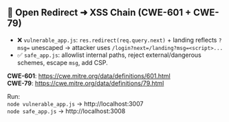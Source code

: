 ## 🔗 Open Redirect ➜ XSS Chain (CWE-601 + CWE-79)

- ❌ `vulnerable_app.js`: `res.redirect(req.query.next)` + landing reflects `?msg=` unescaped → attacker uses `/login?next=/landing?msg=<script>...`
- ✅ `safe_app.js`: allowlist internal paths, reject external/dangerous schemes, escape `msg`, add CSP.

**CWE-601**: https://cwe.mitre.org/data/definitions/601.html  
**CWE-79**: https://cwe.mitre.org/data/definitions/79.html

Run:  
`node vulnerable_app.js` → http://localhost:3007  
`node safe_app.js` → http://localhost:3008
